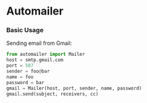 # Automailer

### Basic Usage

Sending email from Gmail:

```python
from automailer import Mailer
host = smtp.gmail.com
port = 587
sender = foo@bar
name = foo
password = bar
gmail = Mailer(host, port, sender, name, password)
gmail.send(subject, receivers, cc)
```
